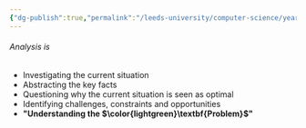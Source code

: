 ```yaml
---
{"dg-publish":true,"permalink":"/leeds-university/computer-science/year-1/professional-computing/week-7-1-designing-and-buying-systems/definitions/analysis/","tags":["Definition"]}
---
```


###### Analysis is
- Investigating the current situation
- Abstracting the key facts
- Questioning why the current situation is seen as optimal
- Identifying challenges, constraints and opportunities
- **"Understanding the $\color{lightgreen}\textbf{Problem}$"**
